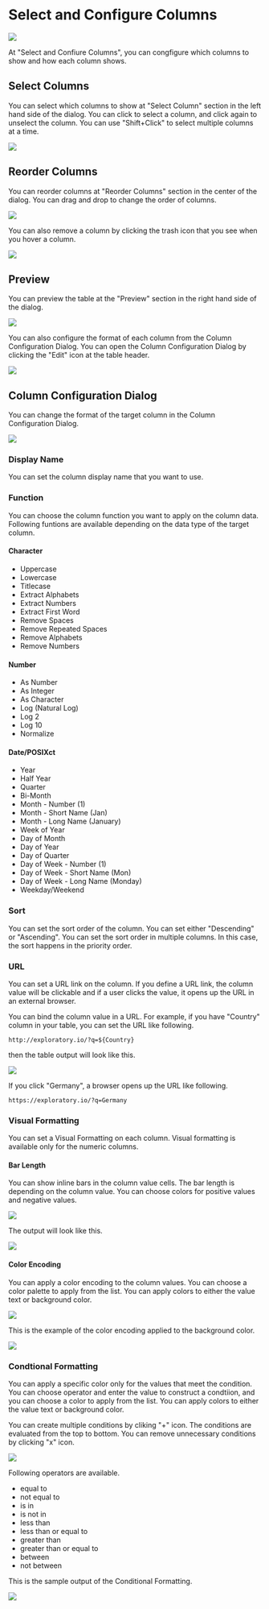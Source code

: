 # Select and Configure Columns 

![](images/cconf1.png)


At "Select and Confiure Columns", you can congfigure which columns to show and how each column shows. 

## Select Columns 

You can select which columns to show at "Select Column" section in the left hand side of the dialog. You can click to select a column, and click again to unselect the column. You can use "Shift+Click" to select multiple columns at a time. 


![](images/cconf2.png)



## Reorder Columns 

You can reorder columns at "Reorder Columns" section in the center of the dialog. You can drag and drop to change the order of columns. 


![](images/cconf3.png)


You can also remove a column by clicking the trash icon that you see when you hover a column. 

![](images/cconf6.png)


## Preview 

You can preview the table at the "Preview" section in the right hand side of the dialog. 

![](images/cconf5.png)


You can also configure the format of each column from the Column Configuration Dialog. You can open the Column Configuration Dialog by clicking the "Edit" icon at the table header. 

![](images/cconf7.png)


## Column Configuration Dialog 

You can change the format of the target column in the Column Configuration Dialog. 

![](images/cconf8.png)



### Display Name 

You can set the column display name that you want to use. 

### Function 

You can choose the column function you want to apply on the column data. Following funtions are available depending on the data type of the target column. 

#### Character 

* Uppercase
* Lowercase
* Titlecase
* Extract Alphabets
* Extract Numbers
* Extract First Word
* Remove Spaces
* Remove Repeated Spaces
* Remove Alphabets
* Remove Numbers


#### Number 

* As Number 
* As Integer 
* As Character 
* Log (Natural Log)
* Log 2
* Log 10 
* Normalize 

#### Date/POSIXct 
* Year
* Half Year
* Quarter
* Bi-Month
* Month - Number (1)
* Month - Short Name (Jan)
* Month - Long Name (January)
* Week of Year
* Day of Month
* Day of Year
* Day of Quarter
* Day of Week - Number (1)
* Day of Week - Short Name (Mon)
* Day of Week - Long Name (Monday)
* Weekday/Weekend


### Sort 

You can set the sort order of the column. You can set either "Descending" or "Ascending". You can set the sort order in multiple columns. In this case, the sort happens in the priority order. 

### URL 

You can set a URL link on the column. If you define a URL link, the column value will be clickable and if a user clicks the value, it opens up the URL in an external browser. 

You can bind the column value in a URL. For example, if you have "Country" column in your table, you can set the URL like following.

```
http://exploratory.io/?q=${Country}
```

then the table output will look like this.

![](images/cconf14.png)


If you click "Germany", a browser opens up the URL like following.

```
https://exploratory.io/?q=Germany
```



### Visual Formatting 

You can set a Visual Formatting on each column. Visual formatting is available only for the numeric columns. 

#### Bar Length 

You can show inline bars in the column value cells. The bar length is depending on the column value. You can choose colors for positive values and negative values.  

![](images/cconf8.png)

The output will look like this. 

![](images/cconf11.png)


#### Color Encoding 

You can apply a color encoding to the column values. You can choose a color palette to apply from the list. You can apply colors to either the value text or background color. 


![](images/cconf9.png)

This is the example of the color encoding applied to the background color. 


![](images/cconf12.png)

### Condtional Formatting 

You can apply a specific color only for the values that meet the condition. You can choose operator and enter the value to construct a condtiion, and you can choose a color to apply from the list. You can apply colors to either the value text or background color. 

You can create multiple conditions by cliking "+" icon. The conditions are evaluated from the top to bottom. You can remove unnecessary conditions by clicking "x" icon.


![](images/cconf10.png)

Following operators are available. 

* equal to
* not equal to
* is in
* is not in
* less than
* less than or equal to
* greater than
* greater than or equal to
* between
* not between



This is the sample output of the Conditional Formatting. 

![](images/cconf13.png)
